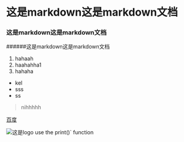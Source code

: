 #   这是markdown这是markdown文档
### 这是markdown这是markdown文档
######这是markdown这是markdown文档
1. hahaah
1. haahahha1
1. hahaha

* kel
* sss
* ss

> nihhhhh

[百度](https://www.baidu.com)

![ 这是logo](https://timgsa.baidu.com/timg?image&quality=80&size=b9999_10000&sec=1494218143479&di=a2b38f5aecee97f5252d050ff5603691&imgtype=0&src=http%3A%2F%2Fb-ssl.duitang.com%2Fuploads%2Fblog%2F201508%2F14%2F20150814151131_iG4FL.thumb.700_0.jpeg)
use the print()` function
